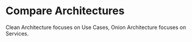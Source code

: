 # Compare Architectures
Clean Architecture focuses on Use Cases, Onion Architecture focuses on Services.
